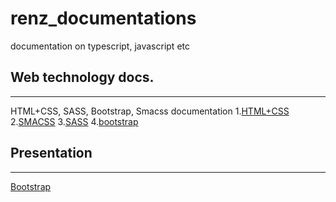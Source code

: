 # renz_documentations
documentation on typescript, javascript etc


## Web technology docs.
- - - 
HTML+CSS, SASS, Bootstrap, Smacss documentation
  1.[HTML+CSS](https://docs.google.com/document/d/1jla3v1dA7w2ztk_TnJL1rbjxLeq7PO1ewAX4zgBvhqQ/edit?usp=sharing)
  2.[SMACSS](https://docs.google.com/document/d/1dxFp2Yps1gunt4KDc9_e2ymiG42JzmkaZtRlkXkWss0/edit?usp=sharing)
  3.[SASS](https://docs.google.com/document/d/1M2zCbDL4JIxXZpvCOo_F3dMs8lgJVhzbokHvIX8J3O8/edit?usp=sharing)
  4.[bootstrap](https://docs.google.com/document/d/121KIGMc5PHI2JsXxWwhpH_6QflLNKWzXeWrUyVWf_dg/edit?usp=sharing)

## Presentation
- - - 
[Bootstrap](https://slides.com/renztullao/deck-5/live)
